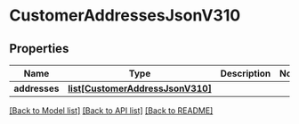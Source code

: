 # CustomerAddressesJsonV310

## Properties
Name | Type | Description | Notes
------------ | ------------- | ------------- | -------------
**addresses** | [**list[CustomerAddressJsonV310]**](CustomerAddressJsonV310.md) |  | 

[[Back to Model list]](../README.md#documentation-for-models) [[Back to API list]](../README.md#documentation-for-api-endpoints) [[Back to README]](../README.md)


